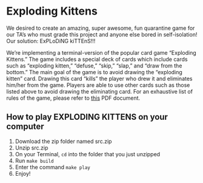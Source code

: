 # Exploding Kittens

We desired to create an amazing, super awesome, fun quarantine game for our TA’s 
who must grade this project and anyone else bored in self-isolation! Our 
solution: ExPLoDiNG kiTTEnS!!!

We’re implementing a terminal-version of the popular card game “Exploding 
Kittens.” The game includes a special deck of cards which include cards such as 
“exploding kitten,” “defuse,” “skip,” “slap,” and “draw from the bottom.” The 
main goal of the game is to avoid drawing the “exploding kitten” card. Drawing 
this card “kills” the player who drew it and eliminates him/her from the game. 
Players are able to use other cards such as those listed above to avoid drawing 
the eliminating card. For an exhaustive list of rules of the game, please refer 
to [this](https://explodingkittens.com/how-to-play/exploding-kittens) PDF 
document. 

## How to play EXPLODING KITTENS on your computer

1. Download the zip folder named src.zip
2. Unzip src.zip
3. On your Terminal, `cd` into the folder that you just unzipped 
4. Run `make build`
5. Enter the command `make play`
6. Enjoy!
